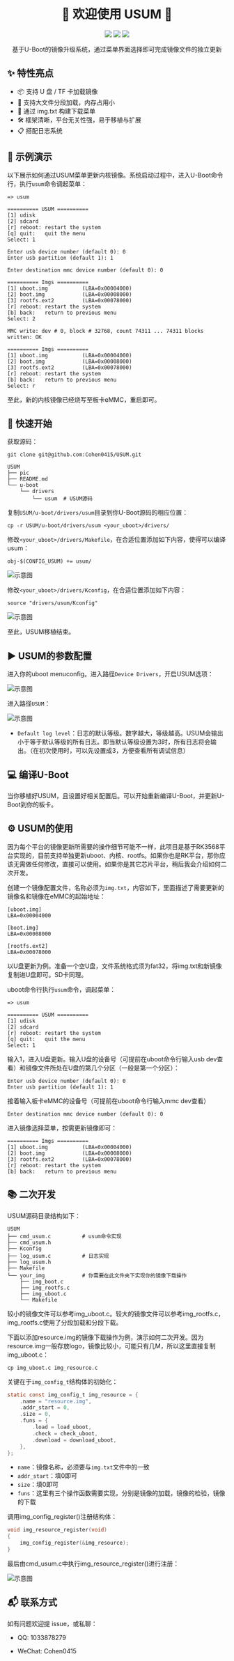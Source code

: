 <h1 align="center">🌟 欢迎使用 USUM 🌟</h1>

<p align="center">
  <img src="https://img.shields.io/badge/Platform-U--Boot-blue" />
  <img src="https://img.shields.io/badge/License-MIT-green" />
  <img src="https://img.shields.io/badge/Author-Cohen0415-orange" />
</p>

<p align="center">
  基于U-Boot的镜像升级系统，通过菜单界面选择即可完成镜像文件的独立更新
</p>

## ✨ 特性亮点

- 📦 支持 U 盘 / TF 卡加载镜像
- 🧩 支持大文件分段加载，内存占用小
- 🔧 通过 img.txt 构建下载菜单
- 🛠️ 框架清晰，平台无关性强，易于移植与扩展
- 📋 搭配日志系统

## 📸 示例演示

以下展示如何通过USUM菜单更新内核镜像。系统启动过程中，进入U-Boot命令行，执行`usum`命令调起菜单：

```shell
=> usum

========== USUM ==========
[1] udisk
[2] sdcard
[r] reboot: restart the system
[q] quit:   quit the menu
Select: 1

Enter usb device number (default 0): 0
Enter usb partition (default 1): 1

Enter destination mmc device number (default 0): 0

========== Imgs ==========
[1] uboot.img           (LBA=0x00004000)
[2] boot.img            (LBA=0x00008000)
[3] rootfs.ext2         (LBA=0x00078000)
[r] reboot: restart the system
[b] back:   return to previous menu
Select: 2

MMC write: dev # 0, block # 32768, count 74311 ... 74311 blocks written: OK

========== Imgs ==========
[1] uboot.img           (LBA=0x00004000)
[2] boot.img            (LBA=0x00008000)
[3] rootfs.ext2         (LBA=0x00078000)
[r] reboot: restart the system
[b] back:   return to previous menu
Select: r
```

至此，新的内核镜像已经烧写至板卡eMMC，重启即可。

## 🚀 快速开始

获取源码：

```shell
git clone git@github.com:Cohen0415/USUM.git
```

```shell
USUM
├── pic
├── README.md
└── u-boot
    └── drivers
        └── usum  # USUM源码
```

复制`USUM/u-boot/drivers/usum`目录到你U-Boot源码的相应位置：

```shell
cp -r USUM/u-boot/drivers/usum <your_uboot>/drivers/ 
```

修改`<your_uboot>/drivers/Makefile`，在合适位置添加如下内容，使得可以编译usum：

```shell
obj-$(CONFIG_USUM) += usum/
```

![示意图](pic/01.bmp)

修改`<your_uboot>/drivers/Kconfig`，在合适位置添加如下内容：

```shell
source "drivers/usum/Kconfig"
```

![示意图](pic/02.bmp)  

至此，USUM移植结束。  

## ▶️ USUM的参数配置

进入你的uboot menuconfig。进入路径`Device Drivers`，开启USUM选项：

![示意图](pic/03.bmp)

进入路径`USUM`：

![示意图](pic/04.bmp)

+ `Default log level`：日志的默认等级。数字越大，等级越高。USUM会输出小于等于默认等级的所有日志。即当默认等级设置为3时，所有日志将会输出。（在初次使用时，可以先设置成3，方便查看所有调试信息）

## 💻 编译U-Boot

当你移植好USUM，且设置好相关配置后。可以开始重新编译U-Boot，并更新U-Boot到你的板卡。

## ⚙️ USUM的使用

因为每个平台的镜像更新所需要的操作细节可能不一样，此项目是基于RK3568平台实现的，目前支持单独更新uboot、内核、rootfs。如果你也是RK平台，那你应该无需做任何修改，直接可以使用。如果你是其它芯片平台，稍后我会介绍如何二次开发。

创建一个镜像配置文件，名称必须为`img.txt`，内容如下，里面描述了需要更新的镜像名和镜像在eMMC的起始地址：

```shell
[uboot.img]
LBA=0x00004000

[boot.img]
LBA=0x00008000

[rootfs.ext2]
LBA=0x00078000
```

以U盘更新为例。准备一个空U盘，文件系统格式须为fat32，将img.txt和新镜像复制进U盘即可。SD卡同理。

uboot命令行执行`usum`命令，调起菜单：

```shell
=> usum

========== USUM ==========
[1] udisk
[2] sdcard
[r] reboot: restart the system
[q] quit:   quit the menu
Select: 1
```

输入1，进入U盘更新。输入U盘的设备号（可提前在uboot命令行输入usb dev查看）和镜像文件所处在U盘的第几个分区（一般是第一个分区）：

```shell
Enter usb device number (default 0): 0
Enter usb partition (default 1): 1
```

接着输入板卡eMMC的设备号（可提前在uboot命令行输入mmc dev查看）

```shell
Enter destination mmc device number (default 0): 0
```

进入镜像选择菜单，按需更新镜像即可：

```shell
========== Imgs ==========
[1] uboot.img           (LBA=0x00004000)
[2] boot.img            (LBA=0x00008000)
[3] rootfs.ext2         (LBA=0x00078000)
[r] reboot: restart the system
[b] back:   return to previous menu
```

## 📚 二次开发

USUM源码目录结构如下：

```shell
USUM
├── cmd_usum.c          # usum命令实现
├── cmd_usum.h
├── Kconfig
├── log_usum.c          # 日志实现
├── log_usum.h
├── Makefile
└── your_img            # 你需要在此文件夹下实现你的镜像下载操作
    ├── img_boot.c
    ├── img_rootfs.c
    ├── img_uboot.c
    └── Makefile
```

较小的镜像文件可以参考img_uboot.c。较大的镜像文件可以参考img_rootfs.c，img_rootfs.c使用了分段加载和分段下载。

下面以添加resource.img的镜像下载操作为例，演示如何二次开发。因为resource.img一般存放logo，镜像比较小，可能只有几M，所以这里直接复制img_uboot.c：

```shell
cp img_uboot.c img_resource.c
```

关键在于`img_config_t`结构体的初始化：

```c
static const img_config_t img_resource = {
    .name = "resource.img",
    .addr_start = 0,
    .size = 0,
    .funs = {
        .load = load_uboot,
        .check = check_uboot,
        .download = download_uboot,
    },
};
```

+ `name`：镜像名称，必须要与`img.txt`文件中的一致
+ `addr_start`：填0即可
+ `size`：填0即可
+ `funs`：这里有三个操作函数需要实现，分别是镜像的加载，镜像的检验，镜像的下载

调用img_config_register()注册结构体：

```c
void img_resource_register(void)
{
    img_config_register(&img_resource);
}
```

最后由cmd_usum.c中执行img_resource_register()进行注册：

![示意图](pic/05.bmp)

## 📬 联系方式

如有问题欢迎提 issue，或私聊：

 - QQ: 1033878279

- WeChat: Cohen0415
